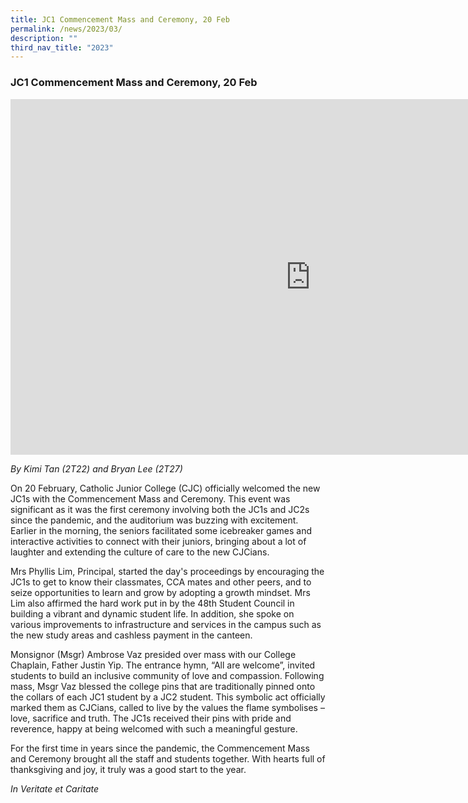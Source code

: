 ```yaml
---
title: JC1 Commencement Mass and Ceremony, 20 Feb
permalink: /news/2023/03/
description: ""
third_nav_title: "2023"
---
```

### **JC1 Commencement Mass and Ceremony, 20 Feb**

<iframe allowfullscreen="true" height="569" width="960" frameborder="0" src="https://docs.google.com/presentation/d/e/2PACX-1vQEzo-XTJZqKbcD0-uifDK_vLXOC0l36y4Wj2qXvALaYNnY2TDm_cMFxOmp3fZ5qyOFrU9jCpAQeXYl/embed?start=false&amp;loop=false&amp;delayms=3000"></iframe>

_By Kimi Tan (2T22) and Bryan Lee (2T27)_

On 20 February, Catholic Junior College (CJC) officially welcomed the new JC1s with the Commencement Mass and Ceremony. This event was significant as it was the first ceremony involving both the JC1s and JC2s since the pandemic, and the auditorium was buzzing with excitement. Earlier in the morning, the seniors facilitated some icebreaker games and interactive activities to connect with their juniors, bringing about a lot of laughter and extending the culture of care to the new CJCians.

Mrs Phyllis Lim, Principal, started the day's proceedings by encouraging the JC1s to get to know their classmates, CCA mates and other peers, and to seize opportunities to learn and grow by adopting a growth mindset. Mrs Lim also affirmed the hard work put in by the 48th Student Council in building a vibrant and dynamic student life. In addition, she spoke on various improvements to infrastructure and services in the campus such as the new study areas and cashless payment in the canteen.

Monsignor (Msgr) Ambrose Vaz presided over mass with our College Chaplain, Father Justin Yip. The entrance hymn, “All are welcome”, invited students to build an inclusive community of love and compassion. Following mass, Msgr Vaz blessed the college pins that are traditionally pinned onto the collars of each JC1 student by a JC2 student. This symbolic act officially marked them as CJCians, called to live by the values the flame symbolises – love, sacrifice and truth. The JC1s received their pins with pride and reverence, happy at being welcomed with such a meaningful gesture.

For the first time in years since the pandemic, the Commencement Mass and Ceremony brought all the staff and students together. With hearts full of thanksgiving and joy, it truly was a good start to the year.

_In Veritate et Caritate_